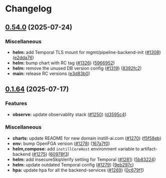 # Changelog

## [0.54.0](https://github.com/instill-ai/instill-core/compare/helm-chart-v0.1.64...helm-chart-v0.54.0) (2025-07-24)


### Miscellaneous

* **helm:** add Temporal TLS mount for mgmt/pipeline-backend-init ([#1308](https://github.com/instill-ai/instill-core/issues/1308)) ([e2dda76](https://github.com/instill-ai/instill-core/commit/e2dda762142f39e9086d4d5f327cbd1aeeefce0d))
* **helm:** bump chart with RC tag ([#1326](https://github.com/instill-ai/instill-core/issues/1326)) ([5966952](https://github.com/instill-ai/instill-core/commit/596695223e6ee31d5027a6bd57d3f319cbb234a4))
* **helm:** remove the unused DB version config ([#1319](https://github.com/instill-ai/instill-core/issues/1319)) ([8392fc2](https://github.com/instill-ai/instill-core/commit/8392fc2e6e01e189622a2a723079d5bbea62284b))
* **main:** release RC versions ([e3d83b0](https://github.com/instill-ai/instill-core/commit/e3d83b0d75001554c97652deedc47c30f85a6316))

## [0.1.64](https://github.com/instill-ai/instill-core/compare/helm-chart-v0.1.63...helm-chart-v0.1.64) (2025-07-17)


### Features

* **observe:** update observablity stack ([#1250](https://github.com/instill-ai/instill-core/issues/1250)) ([d3595c4](https://github.com/instill-ai/instill-core/commit/d3595c4de39b0182de1d812bd4b82db1ec639aa7))


### Miscellaneous

* **charts:** update README for new domain instill-ai.com ([#1270](https://github.com/instill-ai/instill-core/issues/1270)) ([f5f58eb](https://github.com/instill-ai/instill-core/commit/f5f58eb2f4ba53b2831f56ca20b138d08892b0dc))
* **env:** bump OpenFGA version ([#1278](https://github.com/instill-ai/instill-core/issues/1278)) ([167a7f0](https://github.com/instill-ai/instill-core/commit/167a7f08cbc115ea3a8e6f0f955cb4a4cf1c88ea))
* **helm,compose:** add `instillCoreHost` environment variable to artifact-backend ([#1275](https://github.com/instill-ai/instill-core/issues/1275)) ([60978f3](https://github.com/instill-ai/instill-core/commit/60978f3ef399aa7df9caa596321c2fb2b63cc3af))
* **helm:** add insecureSkipVerify setting for Temporal ([#1281](https://github.com/instill-ai/instill-core/issues/1281)) ([5b83224](https://github.com/instill-ai/instill-core/commit/5b8322435d571df8c955a3b9c9ba0534fc9b7ce3))
* **helm:** update outdated Temporal config ([#1279](https://github.com/instill-ai/instill-core/issues/1279)) ([9eb297c](https://github.com/instill-ai/instill-core/commit/9eb297ce940b6487a8c2d421e89471eaf99c16d2))
* **hpa:** update hpa for all the backend-services ([#1269](https://github.com/instill-ai/instill-core/issues/1269)) ([0c679f1](https://github.com/instill-ai/instill-core/commit/0c679f13d12c9b8aae4a41529e06e4bf5b3e3ebf))
